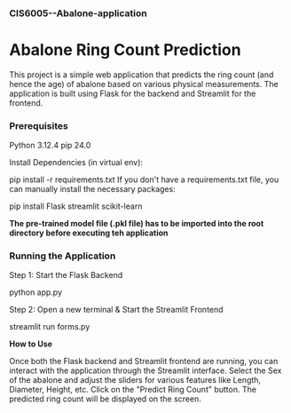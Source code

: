 ### CIS6005--Abalone-application

# Abalone Ring Count Prediction
This project is a simple web application that predicts the ring count (and hence the age) of abalone based on various physical measurements. 
The application is built using Flask for the backend and Streamlit for the frontend.


### Prerequisites

Python 3.12.4
pip 24.0


Install Dependencies (in virtual env):

pip install -r requirements.txt
If you don't have a requirements.txt file, you can manually install the necessary packages:

pip install Flask streamlit scikit-learn


**The pre-trained model file (.pkl file) has to be imported into the root directory before executing teh application**

### Running the Application

Step 1: Start the Flask Backend

python app.py


Step 2: Open a new terminal  & Start the Streamlit Frontend

streamlit run forms.py


**How to Use**

Once both the Flask backend and Streamlit frontend are running, you can interact with the application through the Streamlit interface.
Select the Sex of the abalone and adjust the sliders for various features like Length, Diameter, Height, etc.
Click on the "Predict Ring Count" button.
The predicted ring count will be displayed on the screen.

